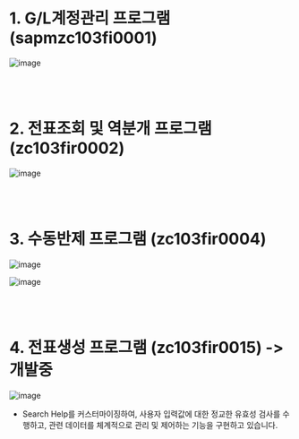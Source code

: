# 1. G/L계정관리 프로그램 (sapmzc103fi0001)
![image](https://github.com/user-attachments/assets/09633a45-f34b-4746-8d8c-79d6a207ee41)

</br>
</br>

# 2. 전표조회 및 역분개 프로그램 (zc103fir0002)
![image](https://github.com/user-attachments/assets/c58141ac-ede6-472f-9d8c-8ecc98a648ef)

</br>
</br>

# 3. 수동반제 프로그램 (zc103fir0004)
![image](https://github.com/user-attachments/assets/45b7ce0d-24bb-402a-85e3-48c0aadbc572)

![image](https://github.com/user-attachments/assets/ecd9a3e8-485e-47d0-b182-6878f06d4b6c)

</br>
</br>

# 4. 전표생성 프로그램 (zc103fir0015) -> 개발중

![image](https://github.com/user-attachments/assets/a4715e11-fa17-4792-b737-04bf7bb7bc7d)

* Search Help를 커스터마이징하여, 사용자 입력값에 대한 정교한 유효성 검사를 수행하고, 관련 데이터를 체계적으로 관리 및 제어하는 기능을 구현하고 있습니다.
